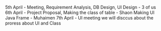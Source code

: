 5th April - Meeting, Requirement Analysis, DB Design, UI Design - 3 of us
6th April - Project Proposal, Making the class of table - Shaon
Making UI Java Frame - Muhaimen
7th April - UI meeting we will disccus about the proress about UI and Class
